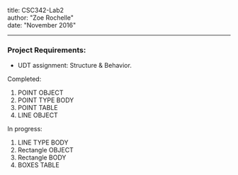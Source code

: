 title: CSC342-Lab2  
author: "Zoe Rochelle"  
date: "November 2016"  

---
### Project Requirements:
* UDT assignment: Structure & Behavior.

Completed:
1. POINT OBJECT
2. POINT TYPE BODY
3. POINT TABLE
4. LINE OBJECT

In progress:
1. LINE TYPE BODY
2. Rectangle OBJECT
3. Rectangle BODY
4. BOXES TABLE

